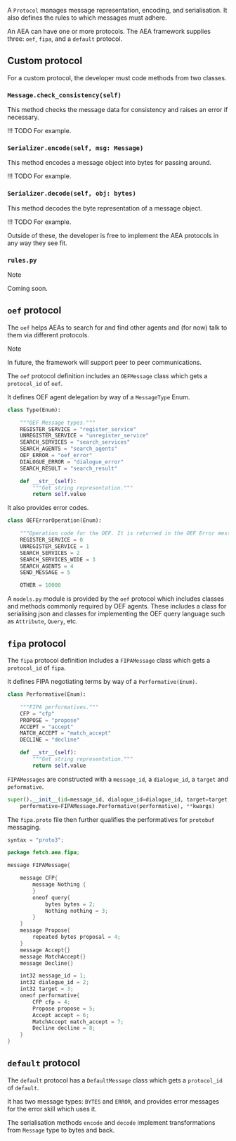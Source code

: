 A `Protocol` manages message representation, encoding, and serialisation. It also defines the rules to which messages must adhere.

An AEA can have one or more protocols. The AEA framework supplies three: `oef`, `fipa`, and a `default` protocol.

## Custom protocol

For a custom protocol, the developer must code methods from two classes.

### `Message.check_consistency(self)`

This method checks the message data for consistency and raises an error if necessary.

!!! TODO
For example.

### `Serializer.encode(self, msg: Message)`

This method encodes a message object into bytes for passing around.

!!! TODO
For example.

### `Serializer.decode(self, obj: bytes)`

This method decodes the byte representation of a message object.

!!! TODO
For example.

Outside of these, the developer is free to implement the AEA protocols in any way they see fit.

### `rules.py`

<div class="admonition note">
  <p class="admonition-title">Note</p>
  <p>Coming soon.</p>
</div>

## `oef` protocol

The `oef` helps AEAs to search for and find other agents and (for now) talk to them via different protocols.

<div class="admonition note">
  <p class="admonition-title">Note</p>
  <p>In future, the framework will support peer to peer communications.</p>
</div>

The `oef` protocol definition includes an `OEFMessage` class which gets a `protocol_id` of `oef`.

It defines OEF agent delegation by way of a `MessageType` Enum.

```python
class Type(Enum):

	"""OEF Message types."""
    REGISTER_SERVICE = "register_service"
    UNREGISTER_SERVICE = "unregister_service"
    SEARCH_SERVICES = "search_services"
    SEARCH_AGENTS = "search_agents"
    OEF_ERROR = "oef_error"
    DIALOGUE_ERROR = "dialogue_error"
    SEARCH_RESULT = "search_result"

    def __str__(self):
    	"""Get string representation."""
        return self.value
```

It also provides error codes.

```python
class OEFErrorOperation(Enum):

	"""Operation code for the OEF. It is returned in the OEF Error messages."""
	REGISTER_SERVICE = 0
    UNREGISTER_SERVICE = 1
    SEARCH_SERVICES = 2
    SEARCH_SERVICES_WIDE = 3
    SEARCH_AGENTS = 4
    SEND_MESSAGE = 5

    OTHER = 10000
```

A `models.py` module is provided by the `oef` protocol which includes classes and methods commonly required by OEF agents. These includes a class for serialising json and classes for implementing the OEF query language such as `Attribute`, `Query`, etc.

## `fipa` protocol

The `fipa` protocol definition includes a `FIPAMessage` class which gets a `protocol_id` of `fipa`.

It defines FIPA negotiating terms by way of a `Performative(Enum)`.

```python
class Performative(Enum):

	"""FIPA performatives."""
	CFP = "cfp"
    PROPOSE = "propose"
    ACCEPT = "accept"
    MATCH_ACCEPT = "match_accept"
    DECLINE = "decline"

    def __str__(self):
    	"""Get string representation."""
        return self.value
```

`FIPAMessages` are constructed with a `message_id`, a `dialogue_id`, a `target` and `peformative`.

```python
super().__init__(id=message_id, dialogue_id=dialogue_id, target=target,
	performative=FIPAMessage.Performative(performative), **kwargs)
```

The `fipa.proto` file then further qualifies the performatives for `protobuf` messaging.

```java
syntax = "proto3";

package fetch.aea.fipa;

message FIPAMessage{

    message CFP{
        message Nothing {
        }
        oneof query{
            bytes bytes = 2;
            Nothing nothing = 3;
        }
    }
    message Propose{
        repeated bytes proposal = 4;
    }
    message Accept{}
    message MatchAccept{}
    message Decline{}

    int32 message_id = 1;
    int32 dialogue_id = 2;
    int32 target = 3;
    oneof performative{
        CFP cfp = 4;
        Propose propose = 5;
        Accept accept = 6;
        MatchAccept match_accept = 7;
        Decline decline = 8;
    }
}
```

## `default` protocol

The `default` protocol has a `DefaultMessage` class which gets a `protocol_id` of `default`.

It has two message types: `BYTES` and `ERROR`, and provides error messages for the error skill which uses it.

The serialisation methods `encode` and `decode` implement transformations from `Message` type to bytes and back.

<br />
